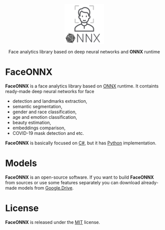<p align="center"><img width="25%" src="docs/FaceONNX.png" /></p>
<p align="center"> Face analytics library based on deep neural networks and <b>ONNX</b> runtime </p>  

# FaceONNX
**FaceONNX** is a face analytics library based on [ONNX](https://onnx.ai/) runtime. It containts ready-made deep neural networks for face
* detection and landmarks extraction,
* semantic segmentation,
* gender and race classification,
* age and emotion classification,
* beauty estimation,
* embeddings comparison,
* COVID-19 mask detection and etc.  
  
**FaceONNX** is basically focused on [C#](netstandard), but it has [Python](python) implementation.  

# Models
**FaceONNX** is an open-source software. If you want to build **FaceONNX** from sources or use some features separately you can download already-made models from [Google.Drive](https://drive.google.com/drive/folders/1zfzHNeGju1r1-5vishZ--uaQNSorA0SJ?usp=sharing).  

# License
**FaceONNX** is released under the [MIT](LICENSE) license.
